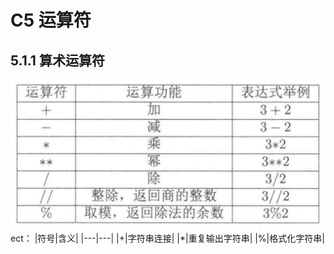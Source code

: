 # C5 运算符
## 5.1.1 算术运算符
  ![alt text width=1](https://github.com/zhugegangtie007/Python/blob/main/%E5%BC%95%E7%94%A8%E5%9B%BE%E7%89%87/JPEG%E5%9B%BE%E5%83%8F-4FFC-BDFB-D2-0.jpeg)
  ect：
  |符号|含义|
  |---|---|
  |+|字符串连接|
  |*|重复输出字符串|
  |%|格式化字符串|

